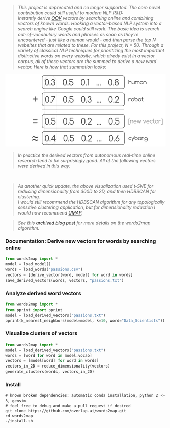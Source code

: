 <p style="text-align: center;"><span style="font-family:georgia,serif"><img alt="" src="https://raw.githubusercontent.com/overlap-ai/words2map/master/visualizations/architecture.png" /></span></p>
 
> *This project is deprecated and no longer supported. The core novel contribution could still useful to modern NLP R&D:*  
> *Instantly derive [OOV](https://medium.com/@shabeelkandi/handling-out-of-vocabulary-words-in-natural-language-processing-based-on-context-4bbba16214d5) vectors by searching online and combining vectors of known words.  Hooking a vector-based NLP system into a search engine like Google could still work. The basic idea is search out-of-vocabulary words and phrases as soon as they're encountered - just like a human would - and then parse the top N websites that are related to these.  For this project, N = 50.  Through a variety of classical NLP techniques for prioritizing the most important distinctive words on every website, which alredy exist in a vector corpus, all of these vectors are the summed to derive a new word vector.  Here is how that summation looks:*  

<p style="text-align: center;"><span style="font-family:georgia,serif"><img alt="" src="https://raw.githubusercontent.com/legel/words2map/master/visualizations/human_robot_cyborg.png" /></span></p>


> *In practice the derived vectors from autonomous real-time online research tend to be surprisingly good.  All of the following vectors were derived in this way:*  
<p style="text-align: center;"><span style="font-family:georgia,serif"><img alt="" src="https://raw.githubusercontent.com/overlap-ai/words2map/master/visualizations/passions.png" /></span></p>

> *As another quick update, the above visualization used t-SNE for reducing dimensionality from 300D to 2D, and then HDBSCAN for clustering.*  
> *I would still recommend the HDBSCAN algorithm for any topologically sensitive clustering application, but for dimensionality reduction I would now recommend [UMAP](https://github.com/lmcinnes/umap).*  

> *See this [archived blog post](http://web.archive.org/web/20160806040004if_/http://blog.yhat.com/posts/words2map.html) for more details on the words2map algorithm.*

### Documentation: Derive new vectors for words by searching online

```python
from words2map import *
model = load_model()
words = load_words("passions.csv")
vectors = [derive_vector(word, model) for word in words]
save_derived_vectors(words, vectors, "passions.txt")
```

### Analyze derived word vectors
```python
from words2map import *
from pprint import pprint
model = load_derived_vectors("passions.txt")
pprint(k_nearest_neighbors(model=model, k=10, word="Data_Scientists"))
```

### Visualize clusters of vectors
```python
from words2map import *
model = load_derived_vectors("passions.txt")
words = [word for word in model.vocab]
vectors = [model[word] for word in words]
vectors_in_2D = reduce_dimensionality(vectors)
generate_clusters(words, vectors_in_2D)
```

### Install 

```shell
# known broken dependencies: automatic conda installation, python 2 -> 3, gensim
# feel free to debug and make a pull request if desired
git clone https://github.com/overlap-ai/words2map.git
cd words2map
./install.sh
```

